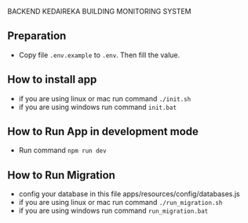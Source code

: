 BACKEND KEDAIREKA BUILDING MONITORING SYSTEM

## Preparation

-   Copy file `.env.example` to `.env`. Then fill the value.

## How to install app

-   if you are using linux or mac run command `./init.sh`
-   if you are using windows run command `init.bat`

## How to Run App in development mode

-   Run command `npm run dev`

## How to Run Migration
-   config your database in this file apps/resources/config/databases.js
-   if you are using linux or mac run command `./run_migration.sh`
-   if you are using windows run command `run_migration.bat`
